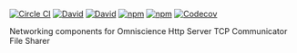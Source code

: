 [![Circle CI](https://img.shields.io/circleci/project/OffByNone/omniscience-networking.svg?style=flat-square)](https://circleci.com/gh/OffByNone/omniscience-networking)
[![David](https://img.shields.io/david/OffByNone/omniscience-networking.svg?style=flat-square)](https://david-dm.org/offbynone/omniscience-networking#info=dependencies)
[![David](https://img.shields.io/david/dev/OffByNone/omniscience-networking.svg?style=flat-square)](https://david-dm.org/offbynone/omniscience-networking#info=devDependencies)
[![npm](https://img.shields.io/npm/l/omniscience-networking.svg?style=flat-square)](https://www.npmjs.com/package/omniscience-networking)
[![npm](https://img.shields.io/npm/v/omniscience-networking.svg?style=flat-square)](https://www.npmjs.com/package/omniscience-networking)
[![Codecov](https://img.shields.io/codecov/c/github/offbynone/omniscience-networking.svg?style=flat-square)](https://codecov.io/github/OffByNone/omniscience-networking/)


Networking components for Omniscience
	Http Server
	TCP Communicator
	File Sharer